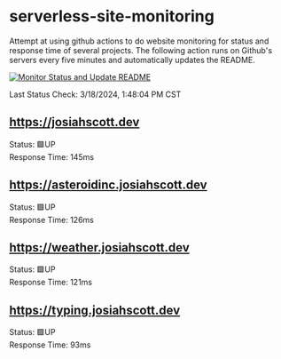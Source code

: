 # serverless-site-monitoring
Attempt at using github actions to do website monitoring for status and response time of several projects. The following action runs on Github's servers every five minutes and automatically updates the README.  

[![Monitor Status and Update README](https://github.com/JosiahSco/serverless-site-monitoring/actions/workflows/monitor.yaml/badge.svg)](https://github.com/JosiahSco/serverless-site-monitoring/actions/workflows/monitor.yaml)

Last Status Check: 3/18/2024, 1:48:04 PM CST

## https://josiahscott.dev
Status: 🟩UP  
Response Time: 145ms

## https://asteroidinc.josiahscott.dev
Status: 🟩UP  
Response Time: 126ms

## https://weather.josiahscott.dev
Status: 🟩UP  
Response Time: 121ms

## https://typing.josiahscott.dev
Status: 🟩UP  
Response Time: 93ms

